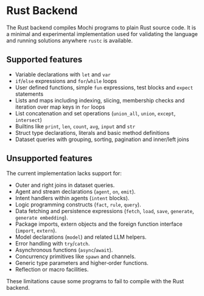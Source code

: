 # Rust Backend

The Rust backend compiles Mochi programs to plain Rust source code. It is a minimal and experimental implementation used for validating the language and running solutions anywhere `rustc` is available.

## Supported features

- Variable declarations with `let` and `var`
- `if`/`else` expressions and `for`/`while` loops
- User defined functions, simple `fun` expressions, test blocks and `expect` statements
- Lists and maps including indexing, slicing, membership checks and iteration over map keys in `for` loops
- List concatenation and set operations (`union_all`, `union`, `except`, `intersect`)
- Builtins like `print`, `len`, `count`, `avg`, `input` and `str`
- Struct type declarations, literals and basic method definitions
- Dataset queries with grouping, sorting, pagination and inner/left joins


## Unsupported features

The current implementation lacks support for:

- Outer and right joins in dataset queries.
 - Agent and stream declarations (`agent`, `on`, `emit`).
 - Intent handlers within agents (`intent` blocks).
- Logic programming constructs (`fact`, `rule`, `query`).
 - Data fetching and persistence expressions (`fetch`, `load`, `save`, `generate`, `generate embedding`).
- Package imports, extern objects and the foreign function interface (`import`, `extern`).
- Model declarations (`model`) and related LLM helpers.
- Error handling with `try`/`catch`.
- Asynchronous functions (`async`/`await`).
- Concurrency primitives like `spawn` and channels.
- Generic type parameters and higher‑order functions.
- Reflection or macro facilities.

These limitations cause some programs to fail to compile with the Rust backend.
